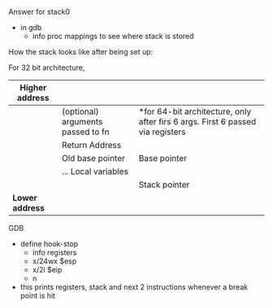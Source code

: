 Answer for stack0

- in gdb
	- info proc mappings to see where stack is stored 

How the stack looks like after being set up:


For 32 bit architecture,

| Higher address    |                                   |                                                                                |
| ----------------- | --------------------------------- | ------------------------------------------------------------------------------ |
|                   | (optional) arguments passed to fn | *for 64-bit architecture, only after firs 6 args. First 6 passed via registers |
|                   | Return Address                    |                                                                                |
|                   | Old base pointer                  | Base pointer                                                                   |
|                   | ... Local variables               |                                                                                |
|                   |                                   | Stack pointer                                                                  |
| **Lower address** |                                   | <br>                                                                           |
GDB
- define hook-stop
	- info registers
	- x/24wx $esp
	- x/2i $eip
	- n
- this prints registers, stack and next 2 instructions whenever a break point is hit


